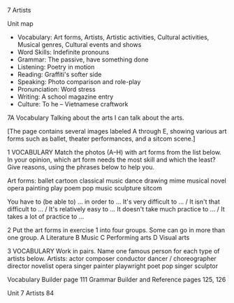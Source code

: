 7 Artists

Unit map
- Vocabulary: Art forms, Artists, Artistic activities, Cultural activities, Musical genres, Cultural events and shows
- Word Skills: Indefinite pronouns
- Grammar: The passive, have something done
- Listening: Poetry in motion
- Reading: Graffiti's softer side
- Speaking: Photo comparison and role-play
- Pronunciation: Word stress
- Writing: A school magazine entry
- Culture: To he – Vietnamese craftwork

7A Vocabulary
Talking about the arts
I can talk about the arts.

[The page contains several images labeled A through E, showing various art forms such as ballet, theater performances, and a sitcom scene.]

1 VOCABULARY Match the photos (A–H) with art forms from the list below. In your opinion, which art form needs the most skill and which the least? Give reasons, using the phrases below to help you.

Art forms: ballet cartoon classical music dance drawing mime musical novel opera painting play poem pop music sculpture sitcom

You have to (be able to) ... in order to ...
It's very difficult to ... / It isn't that difficult to ... / It's relatively easy to ...
It doesn't take much practice to ... / It takes a lot of practice to ...

2 Put the art forms in exercise 1 into four groups. Some can go in more than one group.
A Literature   B Music   C Performing arts   D Visual arts

3 VOCABULARY Work in pairs. Name one famous person for each type of artists below.
Artists: actor composer conductor dancer / choreographer director novelist opera singer painter playwright poet pop singer sculptor

Vocabulary Builder page 111
Grammar Builder and Reference pages 125, 126

Unit 7 Artists 84